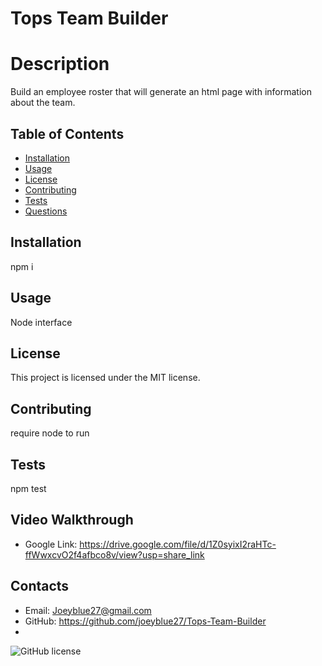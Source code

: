 # Tops Team Builder



# Description
Build an employee roster that will generate an html page with information about the team.
## Table of Contents 
* [Installation](#installation)
* [Usage](#usage)
* [License](#license)
* [Contributing](#contributing)
* [Tests](#tests)
* [Questions](#questions)
## Installation
npm i
## Usage
Node interface
## License
This project is licensed under the MIT license.
## Contributing
require node to run
## Tests
npm test
## Video Walkthrough
* Google Link: https://drive.google.com/file/d/1Z0syixI2raHTc-ffWwxcvO2f4afbco8v/view?usp=share_link
## Contacts
* Email: Joeyblue27@gmail.com 
* GitHub: https://github.com/joeyblue27/Tops-Team-Builder
* 
![GitHub license](https://img.shields.io/badge/license-MIT-blue.svg)
